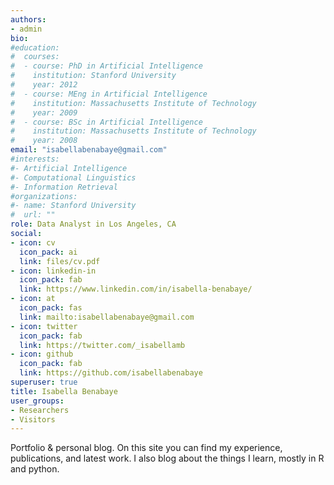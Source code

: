 ```yaml
---
authors:
- admin
bio: 
#education:
#  courses:
#  - course: PhD in Artificial Intelligence
#    institution: Stanford University
#    year: 2012
#  - course: MEng in Artificial Intelligence
#    institution: Massachusetts Institute of Technology
#    year: 2009
#  - course: BSc in Artificial Intelligence
#    institution: Massachusetts Institute of Technology
#    year: 2008
email: "isabellabenabaye@gmail.com"
#interests:
#- Artificial Intelligence
#- Computational Linguistics
#- Information Retrieval
#organizations:
#- name: Stanford University
#  url: ""
role: Data Analyst in Los Angeles, CA
social:
- icon: cv
  icon_pack: ai
  link: files/cv.pdf
- icon: linkedin-in
  icon_pack: fab
  link: https://www.linkedin.com/in/isabella-benabaye/
- icon: at
  icon_pack: fas
  link: mailto:isabellabenabaye@gmail.com
- icon: twitter
  icon_pack: fab
  link: https://twitter.com/_isabellamb
- icon: github
  icon_pack: fab
  link: https://github.com/isabellabenabaye
superuser: true
title: Isabella Benabaye
user_groups:
- Researchers
- Visitors
---
```

Portfolio & personal blog. On this site you can find my experience, publications, and latest work. I also blog about the things I learn, mostly in R and python.
